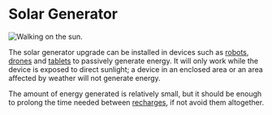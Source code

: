 # Solar Generator

![Walking on the sun.](oredict:oc:solarGeneratorUpgrade)

The solar generator upgrade can be installed in devices such as [robots](../block/robot.md), [drones](drone.md) and [tablets](tablet.md) to passively generate energy. It will only work while the device is exposed to direct sunlight; a device in an enclosed area or an area affected by weather will not generate energy. 

The amount of energy generated is relatively small, but it should be enough to prolong the time needed between [recharges](../block/charger.md), if not avoid them altogether.
